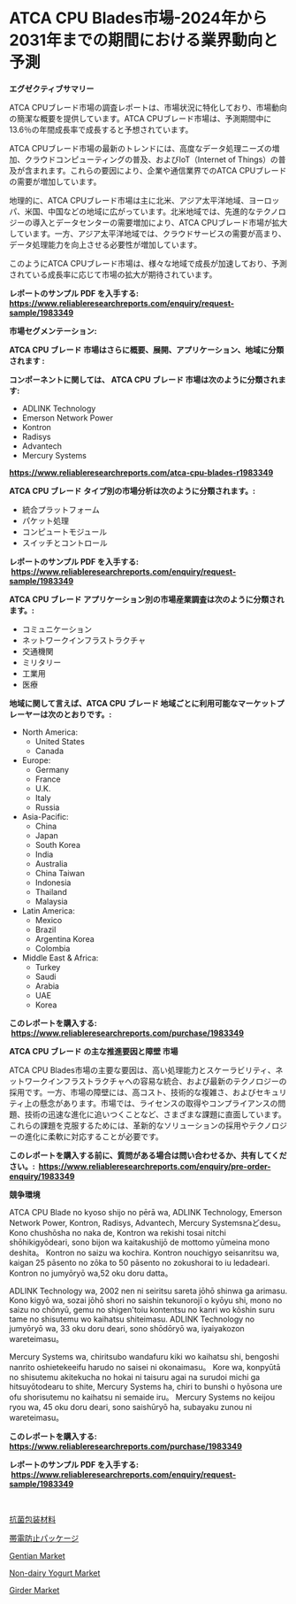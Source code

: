 <p><h1>ATCA CPU Blades市場-2024年から2031年までの期間における業界動向と予測</h1></p><p><strong>エグゼクティブサマリー</strong></p>
<p><p>ATCA CPUブレード市場の調査レポートは、市場状況に特化しており、市場動向の簡潔な概要を提供しています。ATCA CPUブレード市場は、予測期間中に13.6％の年間成長率で成長すると予想されています。</p><p>ATCA CPUブレード市場の最新のトレンドには、高度なデータ処理ニーズの増加、クラウドコンピューティングの普及、およびIoT（Internet of Things）の普及が含まれます。これらの要因により、企業や通信業界でのATCA CPUブレードの需要が増加しています。</p><p>地理的に、ATCA CPUブレード市場は主に北米、アジア太平洋地域、ヨーロッパ、米国、中国などの地域に広がっています。北米地域では、先進的なテクノロジーの導入とデータセンターの需要増加により、ATCA CPUブレード市場が拡大しています。一方、アジア太平洋地域では、クラウドサービスの需要が高まり、データ処理能力を向上させる必要性が増加しています。</p><p>このようにATCA CPUブレード市場は、様々な地域で成長が加速しており、予測されている成長率に応じて市場の拡大が期待されています。</p></p>
<p><strong>レポートのサンプル PDF を入手する: <a href="https://www.reliableresearchreports.com/enquiry/request-sample/1983349">https://www.reliableresearchreports.com/enquiry/request-sample/1983349</a></strong></p>
<p><strong>市場セグメンテーション:</strong></p>
<p><strong> ATCA CPU ブレード 市場はさらに概要、展開、アプリケーション、地域に分類されます :</strong></p>
<p><strong>コンポーネントに関しては、 ATCA CPU ブレード 市場は次のように分類されます: &nbsp;</strong></p>
<p><ul><li>ADLINK Technology</li><li>Emerson Network Power</li><li>Kontron</li><li>Radisys</li><li>Advantech</li><li>Mercury Systems</li></ul></p>
<p><strong><a href="https://www.reliableresearchreports.com/atca-cpu-blades-r1983349">https://www.reliableresearchreports.com/atca-cpu-blades-r1983349</a></strong></p>
<p><strong> ATCA CPU ブレード タイプ別の市場分析は次のように分類されます。:</strong></p>
<p><ul><li>統合プラットフォーム</li><li>パケット処理</li><li>コンピュートモジュール</li><li>スイッチとコントロール</li></ul></p>
<p><strong>レポートのサンプル PDF を入手する: &nbsp;<a href="https://www.reliableresearchreports.com/enquiry/request-sample/1983349">https://www.reliableresearchreports.com/enquiry/request-sample/1983349</a></strong></p>
<p><strong> ATCA CPU ブレード アプリケーション別の市場産業調査は次のように分類されます。:</strong></p>
<p><ul><li>コミュニケーション</li><li>ネットワークインフラストラクチャ</li><li>交通機関</li><li>ミリタリー</li><li>工業用</li><li>医療</li></ul></p>
<p><strong>地域に関して言えば、ATCA CPU ブレード 地域ごとに利用可能なマーケットプレーヤーは次のとおりです。:</strong></p>
<p><ul>
    <li>
        North America:
        <ul>
            <li>United States</li>
            <li>Canada</li>
        </ul>
    </li>
    <li>
        Europe:
        <ul>
            <li>Germany</li>
            <li>France</li>
            <li>U.K.</li>
            <li>Italy</li>
            <li>Russia</li>
        </ul>
    </li>
    <li>
        Asia-Pacific:
        <ul>
            <li>China</li>
            <li>Japan</li>
            <li>South Korea</li>
            <li>India</li>
            <li>Australia</li>
            <li>China Taiwan</li>
            <li>Indonesia</li>
            <li>Thailand</li>
            <li>Malaysia</li>
        </ul>
    </li>
    <li>
        Latin America:
        <ul>
            <li>Mexico</li>
            <li>Brazil</li>
            <li>Argentina Korea</li>
            <li>Colombia</li>
        </ul>
    </li>
    <li>
        Middle East & Africa:
        <ul>
            <li>Turkey</li>
            <li>Saudi</li>
            <li>Arabia</li>
            <li>UAE</li>
            <li>Korea</li>
        </ul>
    </li>
    </ul></p>
<p><strong>このレポートを購入する: &nbsp;<a href="https://www.reliableresearchreports.com/purchase/1983349">https://www.reliableresearchreports.com/purchase/1983349</a></strong></p>
<p><strong>ATCA CPU ブレード の主な推進要因と障壁 市場</strong></p>
<p><p>ATCA CPU Blades市場の主要な要因は、高い処理能力とスケーラビリティ、ネットワークインフラストラクチャへの容易な統合、および最新のテクノロジーの採用です。一方、市場の障壁には、高コスト、技術的な複雑さ、およびセキュリティ上の懸念があります。市場では、ライセンスの取得やコンプライアンスの問題、技術の迅速な進化に追いつくことなど、さまざまな課題に直面しています。これらの課題を克服するためには、革新的なソリューションの採用やテクノロジーの進化に柔軟に対応することが必要です。</p></p>
<p><strong>このレポートを購入する前に、質問がある場合は問い合わせるか、共有してください。:&nbsp; <a href="https://www.reliableresearchreports.com/enquiry/pre-order-enquiry/1983349">https://www.reliableresearchreports.com/enquiry/pre-order-enquiry/1983349</a></strong></p>
<p><strong>競争環境</strong></p>
<p><p>ATCA CPU Blade no kyoso shijo no pērā wa, ADLINK Technology, Emerson Network Power, Kontron, Radisys, Advantech, Mercury Systemsnaどdesu。 Kono chushōsha no naka de, Kontron wa rekishi tosai nitchi shōhikigyōdeari, sono bijon wa kaitakushijō de mottomo yūmeina mono deshita。 Kontron no saizu wa kochira.  Kontron nouchigyo seisanritsu wa, kaigan 25 pāsento no zōka to 50 pāsento no zokushorai to iu ledadeari. Kontron no jumyōryō wa,52 oku doru datta。</p><p>ADLINK Technology wa, 2002 nen ni seiritsu sareta jōhō shinwa ga arimasu. Kono kigyō wa, sozai jōhō shori no saishin tekunorojī o kyōyu shi, mono no saizu no chōnyū, gemu no shigen'toiu kontentsu no kanri wo kōshin suru tame no shisutemu wo kaihatsu shiteimasu. ADLINK Technology no jumyōryō wa, 33 oku doru deari, sono shōdōryō wa, iyaiyakozon wareteimasu。</p><p>Mercury Systems wa, chiritsubo wandafuru kiki wo kaihatsu shi, bengoshi nanrito oshietekeeifu harudo no saisei ni okonaimasu。 Kore wa, konpyūtā no shisutemu akitekucha no hokai ni taisuru agai na surudoi michi ga hitsuyōtodearu to shite, Mercury Systems ha, chiri to bunshi o hyōsona ure ofu shorisutemu no kaihatsu ni semaide iru。  Mercury Systems no keijou ryou wa, 45 oku doru deari, sono saishūryō ha, subayaku zunou ni wareteimasu。</p></p>
<p><strong>このレポートを購入する: &nbsp; <a href="https://www.reliableresearchreports.com/purchase/1983349">https://www.reliableresearchreports.com/purchase/1983349</a></strong></p>
<p><strong>レポートのサンプル PDF を入手する: &nbsp;<a href="https://www.reliableresearchreports.com/enquiry/request-sample/1983349">https://www.reliableresearchreports.com/enquiry/request-sample/1983349</a></strong><strong></strong></p>
<p>&nbsp;</p>
<p><p><a href="https://github.com/roulaayoub-saad/Market-Research-Report-List-1/blob/main/1574642117701.md">抗菌包装材料</a></p><p><a href="https://github.com/schmahlson/Market-Research-Report-List-2/blob/main/3941143117702.md">帯電防止パッケージ</a></p><p><a href="https://github.com/ayamgoreng5458/Market-Research-Report-List-1/blob/main/gentian-market.md">Gentian Market</a></p><p><a href="https://issuu.com/reportprime-2/docs/non-dairy-yogurt-market-size-2030.pptx">Non-dairy Yogurt Market</a></p><p><a href="https://github.com/nigngrjl95/Market-Research-Report-List-1/blob/main/girder-market.md">Girder Market</a></p></p>